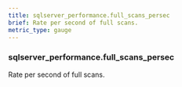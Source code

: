 ```yaml
---
title: sqlserver_performance.full_scans_persec
brief: Rate per second of full scans.
metric_type: gauge
---
```

### sqlserver_performance.full_scans_persec

Rate per second of full scans.